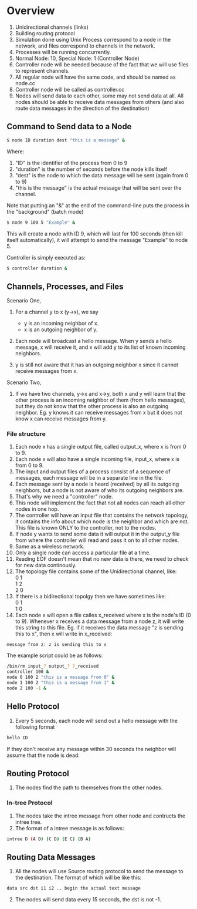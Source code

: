 # Overview
1. Unidirectional channels (links)
2. Building routing protocol
3. Simulation done using Unix Process correspond to a node in the network, and files correspond to channels in the network.
4. Processes will be running concurrently.
5. Normal Node: 10, Special Node: 1 (Controller Node)
6. Controller node will be needed because of the fact that we will use files to represent channels.
7. All regular node will have the same code, and should be named as node.cc
8. Controller node will be called as controller.cc
9. Nodes will send data to each other, some may not send data at all. All nodes should be able to receive data messages from others (and also route data messages in the direction of the destination)

## Command to Send data to a Node
```bash
$ node ID duration dest "this is a message" &
```
Where:   
1. "ID" is the identifier of the process from 0 to 9
2. "duration" is the number of seconds before the node kills itself
3. "dest" is the node to which the data message will be sent (again from 0 to 9)
4. "this is the message" is the actual message that will be sent over the channel.

Note that putting an "&" at the end of the command-line puts the process in the "background" (batch mode)

```sh
$ node 9 100 5 "Example" &
```
This will create a node with ID 9, which will last for 100 seconds (then kill itself automatically), it will attempt to send the message "Example" to node 5.

Controller is simply executed as:
```sh
$ controller duration &
```
## Channels, Processes, and Files

Scenario One,

1. For a channel y to x (y->x), we say
    * y is an incoming neighbor of x.
    * x is an outgoing neighbor of y.

2. Each node will broadcast a hello message. When y sends a hello message, x will receive it, and x will add y to its list of known incoming neighbors.

3. y is still not aware that it has an outgoing neighbor x since it cannot receive messages from x.

Scenario Two, 
1. If we have two channels, y->x and x->y, both x and y will learn that the other process is an incoming neighbor of them (from hello messages), but they do not know that the other process is also an outgoing neighbor. Eg. y knows it can receive messages from x but it does not know x can receive messages from y.

### File structure
1. Each node x has a single output file, called output_x, where x is from 0 to 9.
2. Each node x will also have a single incoming file, input_x, where x is from 0 to 9.
3. The input and output files of a process consist of a sequence of messages, each message will be in a separate line in the file.
4. Each message sent by a node is heard (received) by all its outgoing neighbors, but a node is not aware of who its outgoing neighbors are.
5. That's why we need a "controller" node.
6. This node will implement the fact that not all nodes can reach all other nodes in one hop.
7. The controller will have an input file that contains the network topology, it contains the info about which node is the neighbor and which are not. This file is known ONLY to the controller, not to the nodes.
8. If node y wants to send some data it will output it in the output_y file from where the controller will read and pass it on to all other nodes.
9. Same as a wireless network.
10. Only a single node can access a particular file at a time.
11. Reading EOF doesn't mean that no new data is there, we need to check for new data continously.
12. The topology file contains some of the Unidirectional channel, like:    
0 1   
1 2    
2 0    
13. If there is a bidirectional topolgy then we have sometimes like:   
0 1   
1 0   
14. Each node x will open a file calles x_received where x is the node's ID (0 to 9). Whenever x receives a data message from a node z, it will write this string to this file. Eg. if it receives the data message "z is sending this to x", then x will write in x_received:
```
message from z: z is sending this to x
```
The example script could be as follows:
```sh
/bin/rm input_? output_? ?_received
controller 100 &
node 0 100 2 "this is a message from 0" &
node 1 100 2 "this is a message from 1" &
node 2 100 -1 &
```
## Hello Protocol
1. Every 5 seconds, each node will send out a hello message with the following format
```txt
hello ID
```
If they don't receive any message within 30 seconds the neighbor will assume that the node is dead.

## Routing Protocol
1. The nodes find the path to themselves from the other nodes.
### In-tree Protocol
1. The nodes take the intree message from other node and contructs the intree tree.
2. The format of a intree message is as follows:
```sh
intree D (A D) (C D) (E C) (B A)
```
## Routing Data Messages
1. All the nodes will use Source routing protocol to send the message to the destination. The format of which will be like this:
```txt
data src dst i1 i2 .. begin the actual text message
```
2. The nodes will send data every 15 seconds, the dst is not -1.

